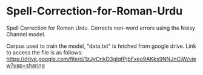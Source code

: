 # Spell-Correction-for-Roman-Urdu
Spell Correction for Roman Urdu. Corrects non-word errors using the Noisy Channel model.

Corpus used to train the model, "data.txt" is fetched from google drive. Link to access the file is as follows:
https://drive.google.com/file/d/1zJyOnkD3gIqfPjbFxeo9AKks9NNJnCiW/view?usp=sharing
